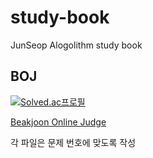 # study-book
JunSeop Alogolithm study book

## BOJ
[![Solved.ac프로필](http://mazassumnida.wtf/api/v2/generate_badge?boj=mds3512)](https://solved.ac/mds3512)

[Beakjoon Online Judge](https://www.acmicpc.net/)

각 파일은 문제 번호에 맞도록 작성